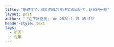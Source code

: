 ```yaml
---
title: "快过年了，你们的红包年终奖该出炉了，赶紧晒一晒"
layout: post
author: "「在下叶良辰」 on 2020-1-15 05:55"
header-style: text
tags:
  - 新闻
  - 过年
---
```


<head></head>
<body>
 <br>
</body>



